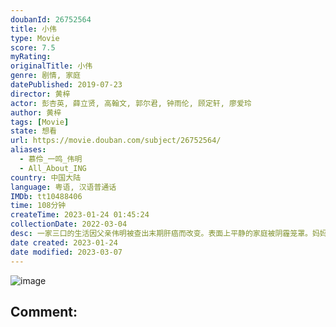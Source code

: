 ```yaml
---
doubanId: 26752564
title: 小伟
type: Movie
score: 7.5
myRating: 
originalTitle: 小伟
genre: 剧情, 家庭
datePublished: 2019-07-23
director: 黄梓
actor: 彭杏英, 薛立贤, 高翰文, 郭尔君, 钟雨伦, 顾定轩, 廖爱玲
author: 黄梓
tags: [Movie]
state: 想看
url: https://movie.douban.com/subject/26752564/
aliases:
  - 慕伶_一鸣_伟明
  - All_About_ING
country: 中国大陆
language: 粤语, 汉语普通话
IMDb: tt10488406
time: 108分钟
createTime: 2023-01-24 01:45:24
collectionDate: 2022-03-04
desc: 一家三口的生活因父亲伟明被查出末期肝癌而改变。表面上平静的家庭被阴霾笼罩。妈妈慕伶扛起家，却得不到父子的体谅。儿子一鸣收到美国的大学录取通知书，但不敢告诉爸妈。他知道母亲不易，却不愿表现过多关心。父亲...
date created: 2023-01-24
date modified: 2023-03-07
---
```


![image](p2631157729.jpg)

Comment:
---
